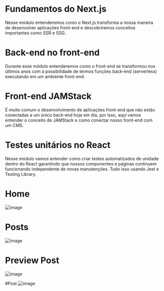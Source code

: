 # Fundamentos do Next.js
Nesse módulo entenderemos como o Next.js transforma a nossa maneira de desenvolver aplicações front-end e descobriremos conceitos importantes como SSR e SSG.

# Back-end no front-end
Durante esse módulo entenderemos como o front-end se transformou nos últimos anos com a possibilidade de termos funções back-end (serverless) executando em um ambiente front-end.

# Front-end JAMStack
É muito comum o desenvolvimento de aplicações front-end que não estão conectadas a um único back-end hoje em dia, por isso, aqui vamos entender o conceito de JAMStack e como conectar nosso front-end com um CMS.

# Testes unitários no React
Nesse módulo vamos entender como criar testes automatizados de unidade dentro do React garantindo que nossos componentes e páginas continuem funcionando independente de novas manutenções. Tudo isso usando Jest e Testing Library. 

# Home
![image](https://user-images.githubusercontent.com/24610869/148661877-7f1ff30e-2244-4634-adeb-506e8fb6f396.png)

# Posts
![image](https://user-images.githubusercontent.com/24610869/148661903-d7b1d654-d0b1-4a82-9428-dd4cbd74a06c.png)

# Preview Post
![image](https://user-images.githubusercontent.com/24610869/148661918-42134474-b108-43e6-8d60-e7dd101f60ef.png)

#Post
![image](https://user-images.githubusercontent.com/24610869/148661950-423b6dba-be15-47d5-8ed7-8db018222847.png)
